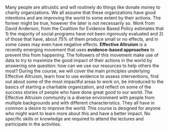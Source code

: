 Many people are altruistic and will routinely do things like donate money to charity organizations. We all assume that these organizations have good intentions and are improving the world to some extent by their actions. The former might be true, however the later is not necessarily so. Work from David Anderson, from the Coalition for Evidence Based Policy estimates that 1) the majority of social programs have not been rigorously evaluated and 2) of those that have, about 75% of them produce small or no effects, and in some cases may even have negative effects.
**Effective Altruism** is a recently emerging movement that uses **evidence-based approaches** to prevent this from happening. The followers of this movement make use of data to try to maximize the good impact of their actions in the world by answering one question: how can we use our resources to help others the most?
During the course, we will cover the main principles underlying Effective Altruism, learn how to use evidence to assess interventions, find out about some of the most impactful areas to work on, be introduced to the basics of starting a charitable organization, and reflect on some of the success stories of people who have done great good to our world.
The Effective Altruism community is a diverse environment with people from multiple backgrounds and with different characteristics. They all have in common a desire to improve the world. This course is designed for anyone who might want to learn more about this and have a better impact. No specific skills or knowledge are required to attend the lectures and participate in the activities.
